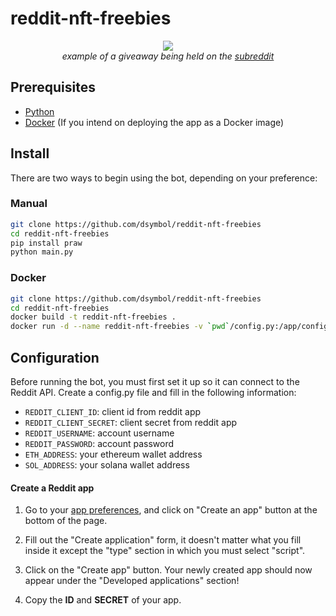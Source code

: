 # reddit-nft-freebies

<div align="center">
<img src="https://user-images.githubusercontent.com/88138099/142779007-babd0822-192a-41db-a186-30f0b8f17318.png"/></br>
<i>example of a giveaway being held on the <a href="https://www.reddit.com/r/NFTsMarketplace/">subreddit</a></i>
</div>

## Prerequisites

- [Python](https://www.python.org/downloads/)
- [Docker](https://docs.docker.com/get-docker/) (If you intend on deploying the app as a Docker image)

## Install

There are two ways to begin using the bot, depending on your preference:

### Manual

```bash
git clone https://github.com/dsymbol/reddit-nft-freebies
cd reddit-nft-freebies
pip install praw
python main.py
```

### Docker

```bash
git clone https://github.com/dsymbol/reddit-nft-freebies
cd reddit-nft-freebies
docker build -t reddit-nft-freebies .
docker run -d --name reddit-nft-freebies -v `pwd`/config.py:/app/config.py reddit-nft-freebies:latest
```

## Configuration

Before running the bot, you must first set it up so it can connect to the Reddit API. Create a config.py file and fill in the following information:

- `REDDIT_CLIENT_ID`: client id from reddit app
- `REDDIT_CLIENT_SECRET`: client secret from reddit app
- `REDDIT_USERNAME`: account username
- `REDDIT_PASSWORD`: account password
- `ETH_ADDRESS`: your ethereum wallet address
- `SOL_ADDRESS`: your solana wallet address

#### Create a Reddit app

1. Go to your [app preferences](https://old.reddit.com/prefs/apps/), and click on "Create an app" button at the bottom of the page.

2. Fill out the "Create application" form, it doesn't matter what you fill inside it except the "type" section in which you must select "script".

3. Click on the "Create app" button. Your newly created app should now appear under the "Developed applications" section!

4. Copy the **ID** and **SECRET** of your app.
